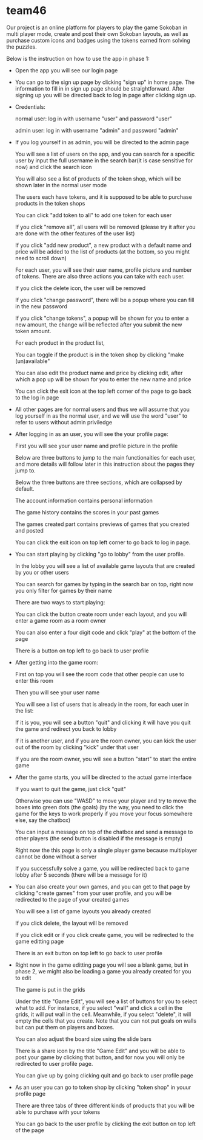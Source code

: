 # team46
Our project is an online platform for players to play the game Sokoban in multi player mode, create and post their own Sokoban layouts, as well as purchase custom icons and badges using the tokens earned from solving the puzzles.

Below is the instruction on how to use the app in phase 1:
* Open the app you will see our login page
* You can go to the sign up page by clicking "sign up" in home page. The information to fill in in sign up page should be straightforward. After signing up you will be directed back to log in page after clicking sign up.
* Credentials:

  normal user: log in with username "user" and password "user"

  admin user: log in with username "admin" and password "admin"

* If you log yourself in as admin, you will be directed to the admin page
  
  You will see a list of users on the app, and you can search for a specific user by input the full username in the search bar(it is case sensitive for now) and click the search icon

  You will also see a list of products of the token shop, which will be shown later in the normal user mode

  The users each have tokens, and it is supposed to be able to purchase products in the token shops

  You can click "add token to all" to add one token for each user

  If you click "remove all", all users will be removed (please try it after you are done with the other features of the user list)

  If you click "add new product", a new product with a default name and price will be added to the list of products (at the bottom, so you might need to scroll down)

  For each user, you will see their user name, profile picture and number of tokens. There are also three actions you can take with each user.

  If you click the delete icon, the user will be removed

  If you click "change password", there will be a popup where you can fill in the new password

  If you click "change tokens", a popup will be shown for you to enter a new amount, the change will be reflected
  after you submit the new token amount.
  
  For each product in the product list,

  You can toggle if the product is in the token shop by clicking "make (un)available"

  You can also edit the product name and price by clicking edit, after which a pop up will be shown for you to enter the new name and price
  
  You can click the exit icon at the top left corner of the page to go back to the log in page

* All other pages are for normal users and thus we will assume that you log yourself in as the normal user, and we will use the word "user" to refer to users without admin priviledge

* After logging in as an user, you will see the your profile page:

  First you will see your user name and profile picture in the profile

  Below are three buttons to jump to the main functionaities for each user, and more details will follow later in this instruction about the pages they jump to.

  Below the three buttons are three sections, which are collapsed by default.

  The account information contains personal information

  The game history contains the scores in your past games

  The games created part contains previews of games that you created and posted

  You can click the exit icon on top left corner to go back to log in page.

* You can start playing by clicking "go to lobby" from the user profile.

  In the lobby you will see a list of available game layouts that are created by you or other users

  You can search for games by typing in the search bar on top, right now you only filter for games by their name

  There are two ways to start playing:

    You can click the button create room under each layout, and you will enter a game room as a room owner

    You can also enter a four digit code and click "play" at the bottom of the page

  There is a button on top left to go back to user profile

* After getting into the game room:

  First on top you will see the room code that other people can use to enter this room

  Then you will see your user name

  You will see a list of users that is already in the room, for each user in the list:

    If it is you, you will see a button "quit" and clicking it will have you quit the game and redirect you back to lobby

    If it is another user, and if you are the room owner, you can kick the user out of the room by clicking "kick" under that user

  If you are the room owner, you will see a button "start" to start the entire game

* After the game starts, you will be directed to the actual game interface

  If you want to quit the game, just click "quit"

  Otherwise you can use "WASD" to move your player and try to move the boxes into green dots (the goals)
    (by the way, you need to click the game for the keys to work properly if you move your focus somewhere else, say the chatbox)

  You can input a message on top of the chatbox and send a message to other players (the send button is disabled if the message is empty)

  Right now the this page is only a single player game because multiplayer cannot be done without a server

  If you successfully solve a game, you will be redirected back to game lobby after 5 seconds (there will be a message for it)

* You can also create your own games, and you can get to that page by clicking "create games" from your user profile, and you will be redirected to the page of your created games

  You will see a list of game layouts you already created

  If you click delete, the layout will be removed

  If you click edit or if you click create game, you will be redirected to the game editting page

  There is an exit button on top left to go back to user profile

* Right now in the game editting page you will see a blank game, but in phase 2, we might also be loading a game you already created for you to edit

  The game is put in the grids

  Under the title "Game Edit", you will see a list of buttons for you to select what to add. For instance, if you select "wall" and click a cell in the grids, it will put wall in the cell. Meanwhile, if you select "delete", it will empty the cells that you create. Note that you can not put goals on walls but can put them on players and boxes.

  You can also adjust the board size using the slide bars

  There is a share icon by the title "Game Edit" and you will be able to post your game by clicking that button, and for now you will only be redirected to user profile page.

  You can give up by going clicking quit and go back to user profile page

* As an user you can go to token shop by clicking "token shop" in youur profile page

  There are three tabs of three different kinds of products that you will be able to purchase with your tokens

  You can go back to the user profile by clicking the exit button on top left of the page

